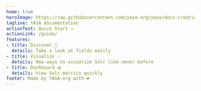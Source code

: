 ```yaml
---
home: true
heroImage: https://raw.githubusercontent.com/yasa-org/yasa/docs-creation/docs/src/.vuepress/public/assets/logo.png
tagline: YASA documentation
actionText: Quick Start →
actionLink: /guide/
features:
- title: Discover 🔎
  details: Take a look at fields easily
- title: Visualize ✨
  details: New ways to visualize Solr like never before
- title: Dashboard 📊
  details: View Solr metrics quickly
footer: Made by YASA-org with ❤️
---
```

